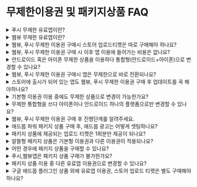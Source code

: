 # 무제한이용권 및 패키지상품 FAQ

<details>

<summary>푸시 무제한 유료앱이란?</summary>

푸시 전용으로 제작한 앱에 한해서 구매할 수 있는 이용권으로, 기간 제한이 없는 상품입니다.

매월 비용을 내지 않아도 이용 기간 제한 없이 무제한으로 앱을 이용할 수 있습니다.

</details>

<details>

<summary>웹뷰 무제한 유료앱이란?</summary>

웹뷰 전용으로 제작한 앱에 한해서 구매할 수 있는 이용권으로, 기간 제한이 없는 상품입니다.

매월 비용을 내지 않아도 이용 기간 제한 없이 무제한으로 앱을 이용할 수 있습니다

</details>

<details>

<summary>웹뷰, 푸시 무제한 이용권 구매시 스토어 업로드티켓은 따로 구매해야 하나요?</summary>

웹뷰, 푸시 전용 무제한 유료앱 상품에는 업로드티켓(플레이스토어, 앱스토어)이 포함되어 있지 않습니다.

플레이스토어, 앱스토어 등 출시 및 업데이트를 원하는 스토어 업로드 티켓 구매 후 신청해야 합니다.

업로드티켓이 함께 포함된 무제한 패키지 상품을 구매하는 것을 추천 드립니다.

[\[패키지 상품 구매 페이지 이동\]](http://www.swing2app.co.kr/view/payment\_list\_by\_recommend\_voucher)

</details>

<details>

<summary>웹뷰, 푸시 무제한 이용권 구매 시 이후 앱 이용에 들어가는 비용은 없나요?</summary>

네, 무제한 상품이기 때문에 이용권 구매 시 평생 이용 가능합니다.

추가로 납부해야 하는 이용 비용은 없습니다.

단, 앱이 업데이트 될 경우 스토어별로 앱 업데이트를 해야 하기 때문에 앱스토어 업로드티켓, 플레이스토어 업로드티켓 등의 부가 상품 구매는 필요할 수 있습니다.

</details>

<details>

<summary>안드로이드 혹은 아이폰 무제한 상품을 이용하다 통합형(안드로이드+아이폰)으로 변경할 수 있나요?</summary>

네 가능합니다.

예를 들어 \[푸시전용 무제한 안드로이드 250,000원] 사용 중에 아이폰을 추가할 경우→ \[푸시전용 무제한 아이폰 350,000원] 상품을 구매해주시면 됩니다.

해당 상품을 추가로 구매하시면 통합형으로 함께 사용 가능합니다.

그리고 앱스토어 업로드티켓(20,000원)도 별도 구매해야 합니다.

(앱스토어 업로드 출시 대행 비용)

다만 이렇게 각각의 상품을 따로 구매할 경우 통합형보다 비용이 비싸기 때문에 안드로이드+아이폰 운영을 다 하실 예정이라면 처음부터 통합형을 구매해서 사용하시는 것이 비용이 더 절감됩니다.

</details>

<details>

<summary>웹뷰, 푸시 무제한 이용권 구매시 앱은 무제한으로 바로 전환되나요?</summary>

개발팀에서 무제한 서버를 따로 넣어 드리기 때문에 결제가 완료되더라도, 바로 전환이 되지 않습니다.

1시간\~2시간 이내로 개발팀에서 별도로 처리해드리며, 안내메일을 드린 이후부터 무제한 이용기간이 적용된 앱으로 이용 가능합니다.

</details>

<details>

<summary>스토어에 출시가 되어 있는 앱도 웹뷰, 푸시 무제한 이용권 구매 후 업데이트를 꼭 해야하나요?</summary>

무제한 서버를 따로 넣어드리는 작업이 필요하기 때문에 앱 업데이트는 필수입니다.

따라서 업데이트 된 버전의 앱으로 플레이스토어, 앱스토어에 다시 업데이트 해주셔야 합니다.

새 버전 앱을 스토어에 올려서 업데이트해야 기존 사용자들이 업데이트를 받아 이용할 수 있으며, 신규 사용자 역시 푸시 무제한이 적용된 앱으로 이용할 수 있습니다.

</details>

<details>

<summary>기본형 이용권 이용 중에도 무제한 상품으로 변경이 가능한가요?</summary>

네 가능합니다.

기본 이용권을 사용하고 있다가, 이용이 종료될 시점에 무제한 상품으로 변경하여 구매 가능합니다.

단, 남은 이용기간에 대해서는 부분 환불이 불가하기 때문에 이용기간이 모두 종료된 후 해당 상품을 구매하시는 것을 권장 드립니다.

(부분 환불이 안 되는 것이 괜찮으시면 이용 중에도 바로 구매가 가능합니다.)

</details>

<details>

<summary>무제한 통합형을 쓰다 아이폰이나 안드로이드 하나의 플랫폼으로만 변경할 수 있나요?</summary>

해당 경로로 변경하는 것은 불가합니다.

사용자가 개별적으로 출시된 스토어에서 앱을 삭제하거나 게시 취소하여 보이지 않게 설정할 수 있습니다.

예를 들어 플레이스토어 안드로이드폰만 이용하고, 앱스토어 이용을 중단할 경우 앱스토어에 출시된 앱을 내리는 방법으로 진행할 수 있습니다.

앱을 이용중인 사용자 폰에서 이용을 중단하는 등의 조치는 해드리지 못하며, 이용을 하지 않는 무제한 유료앱 상품 가격만큼의 비용을 차감하여 환불해드리지는 않습니다.

</details>

<details>

<summary>웹뷰, 푸시 무제한 이용권 구매 후 진행단계를 알려주세요.</summary>

1\)앱제작 완료 후 푸시전용 무제한 이용권과 스토어 업로드티켓을 구매해주세요.

혹은 업로드티켓이 모두 포함된 패키지 상품을 구매하는 것을 추천 드립니다.

2\) 무제한 이용권 구매시, 개발팀에서 무제한 서버를 따로 넣어드리며, 앱을 새 버전으로 다시 제작해드립니다.

(1\~2시간 소요, 업무시간 외 신청시 셋팅 시간이 지연될 수 있습니다.)

즉, 무제한 이용권은 결제가 완료되더라도 즉시 이용이 되지 않습니다.

3\)작업이 완료되면 완료 안내 메일을 사용자분께 발송드립니다.

완료 메일을 받은 이후부터 무제한 이용 기간이 적용된 앱으로 이용 가능합니다.

4\)안내 메일을 통해 스토어 출시 방법 및 업로드 신청방법을 기재해서 보내드리기 때문에 내용을 확인하여 업로드 신청을 해주세요.

업로드 신청을 받아 플레이스토어, 앱스토어 등에 앱을 출시할 수 있습니다.

</details>

<details>

<summary>애드몹 파워 패키지 상품 구매 후, 애드몹 광고는 어떻게 셋팅하나요?</summary>

애드몹 파워 패키지 상품 페이지에 \[구매하기] 버튼을 선택하면, 상품 상세 설명 및 애드몹 플러그인 광고 셋팅방법을 확인할 수 있습니다. ​

상품 구매 후, 앱에 애드몹 광고를 직접 셋팅할 수 있으며 아래 매뉴얼을 통해서도 광고 셋팅 방법을 상세히 확인할 수 있습니다. ​

☞ [애드몹 플러그인 광고 셋팅 방법](https://documentation.swing2app.co.kr/knowledgebase/admob/admob-apply)

</details>

<details>

<summary>패키지 상품에 제공되는 업로드 티켓은 1회분만 제공이 되나요?</summary>

네 1회분 제공이며, 앱 최초 등록(출시) 후에 업데이트가 필요할 경우 스토어별 업로드티켓을 구매한 뒤 업로드 재신청해주셔야 합니다.

\-앱스토어 업로드티켓: 20,000원

\-플레이스토어 업로드티켓 : 20,000원

\*플레이스토어는 사용자가 직접 하실 경우 업로드티켓 구매하지 않아도 됩니다

</details>

<details>

<summary>알뜰형 패키지 상품은 기본형 이용권과 다른 이용권이 적용되나요?</summary>

네 기본형 상품과는 제공되는 서비스가 조금 다릅니다.

앱 용량 500MB, 채팅방 4개 개설, 게시판 제작 개수 50개까지만 가능합니다.

제공되는 서비스가 다르기 때문에 상품 상세 내용을 반드시 확인한 뒤 구매해주시기 바랍니다.

</details>

<details>

<summary>어떤 경우에 패키지 상품을 구매할 수 있나요?</summary>

패키지 상품은 **일반 프로토타입**으로 제작한 앱에서만 구매가 가능합니다.

\-적은 용량을 사용하고 앱 이용기간이 많이 필요하다면 : 알뜰형 패키지 330,000원 상품 추천

\-많은 용량을 사용할 때는 : 대용량 패키지 550,000원 상품 추천

\-애드몹 적용한 수익형 앱을 운영할 때는 : 애드몹 파워 패키지 580,000원 상품을 추천합니다.

각 상품에 대한 소개 및 상세 안내는 아래 가격 정책을 참고해주세요.

\[[스윙 패키지 상품 보러가기](https://www.swing2app.co.kr/view/new\_product\_list\_by\_package)]

</details>

<details>

<summary>푸시,웹뷰앱은 패키지 상품 구매가 불가한가요?</summary>

네 푸시, 웹뷰로 제작한 앱은 구매할 수 없습니다.

패키지 상품은 일반 프로토타입- 탑, 푸터, 슬라이드, 드롭다운 리스트&박스로 제작한 앱에서만 구매할 수 있습니다.

</details>

<details>

<summary>패키지 상품 이용 중 다른 유료앱 이용권으로 변경할 수 있나요?</summary>

사용중인 패키지 유료앱 이용기간이 종료된 후 다른 이용권으로 구매 및 적용 가능합니다.

패키지 상품 이용 중에는 다른 이용권으로 변경이 불가하오니, 이용기간이 종료된 후 이용해주세요.

</details>

<details>

<summary>구글 애드몹 플러그인 상품 외에 유료앱 이용권, 스토어 업로드 티켓은 별도 구매해야 하나요?</summary>

네 해당 상품은 애드몹 셋팅만 진행해드리는 플러그인 상품입니다.

유료앱 이용권, 업로드 대행비가 포함되어 있지 않습니다.

\*이용권, 애드몹, 스토어 업로드 티켓이 모두 포함된 애드몹 파워패키지 상품을 권장드립니다.

플레이스토어, 앱스토어 출시를 하기 위해서는 업로드 신청을 해주셔야 합니다.

\-플레이스토어 업로드 티켓, 앱스토어 업로드 티켓 구매 후 신청

\-플레이스토어는 직접 등록 및 업데이트가 가능할 경우 티켓 구매가 필요없으며 앱스토어는 대행만 가능합니다.

</details>

